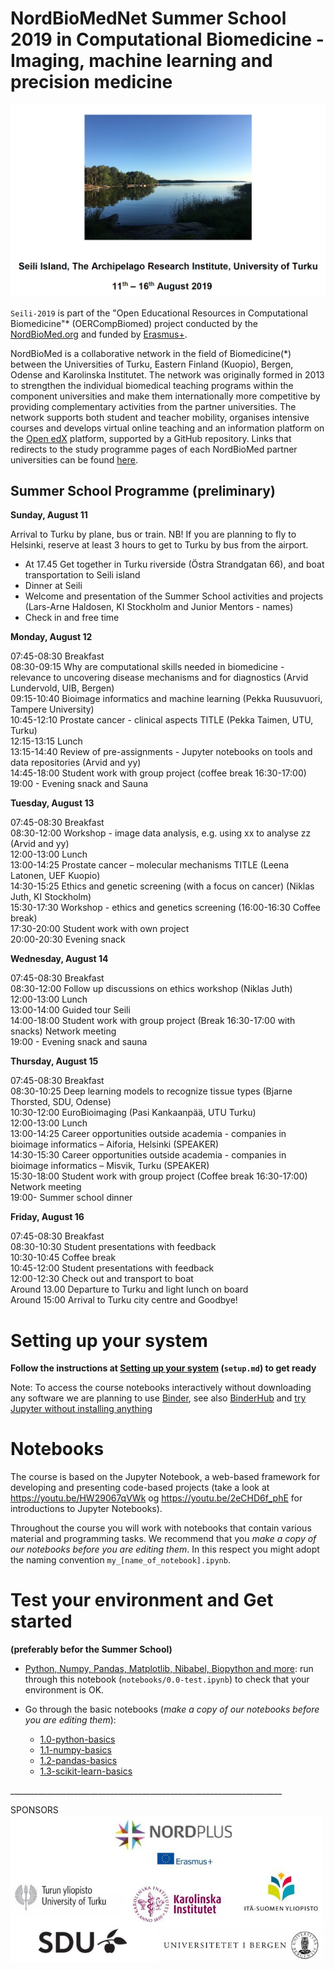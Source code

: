 # NordBioMedNet Summer School 2019 in Computational Biomedicine - Imaging, machine learning and precision medicine

![Seili-2019 image](./assets/seili_2019.png)

`Seili-2019` is part of the "Open Educational Resources in Computational Biomedicine"* (OERCompBiomed) project conducted by the [NordBioMed.org](https://nordbiomed.org/news/summer-school-2019) and funded by [Erasmus+](http://ec.europa.eu/programmes/erasmus-plus/projects/eplus-project-details/#project/bc4e0bdb-aa64-4d5c-a7f2-26d68ec36647).

NordBioMed is a collaborative network in the field of Biomedicine(*) between the Universities of Turku, Eastern Finland (Kuopio), Bergen, Odense and Karolinska Institutet. The network was originally formed in 2013 to strengthen the individual biomedical teaching programs within the component universities and make them internationally more competitive by providing complementary activities from the partner universities. The network supports both student and teacher mobility, organises intensive courses and develops virtual online teaching and an information platform on the [Open edX](https://open.edx.org/) platform, supported by a GitHub repository.
Links that redirects to the study programme pages of each NordBioMed partner universities can be found [here](https://nordbiomed.org).



## Summer School Programme (preliminary)

**Sunday, August 11**

Arrival to Turku by plane, bus or train. NB! If you are planning to fly to Helsinki, reserve at least 3 hours to get to Turku by bus from the airport.

 - At 17.45	Get together in Turku riverside (Östra Strandgatan 66), and boat transportation to Seili island
 - Dinner at Seili
 - Welcome and presentation of the Summer School activities and projects (Lars-Arne Haldosen, KI Stockholm and Junior Mentors - names)
 - Check in and free time

**Monday, August 12**

07:45-08:30	Breakfast <br>
08:30-09:15	Why are computational skills needed in biomedicine - relevance to uncovering disease mechanisms and for diagnostics (Arvid Lundervold, UIB, Bergen)<br>
09:15-10:40	Bioimage informatics and machine learning (Pekka Ruusuvuori, Tampere University)<br>
10:45-12:10	Prostate cancer - clinical aspects TITLE (Pekka Taimen, UTU, Turku)<br>
12:15-13:15	Lunch<br>
13:15-14:40	Review of pre-assignments - Jupyter notebooks on tools and data repositories (Arvid and yy)<br>
14:45-18:00	Student work with group project (coffee break 16:30-17:00)<br>
19:00 -	Evening snack and Sauna

**Tuesday, August 13**

07:45-08:30	Breakfast<br>
08:30-12:00	Workshop - image data analysis, e.g. using xx to analyse zz (Arvid and yy)<br>
12:00-13:00	Lunch<br>
13:00-14:25	Prostate cancer – molecular mechanisms TITLE (Leena Latonen, UEF Kuopio)<br>
14:30-15:25	Ethics and genetic screening (with a focus on cancer) (Niklas Juth, KI Stockholm)<br>
15:30-17:30	Workshop - ethics and genetics screening (16:00-16:30 Coffee break)<br>
17:30-20:00	Student work with own project<br>
20:00-20:30	Evening snack

**Wednesday, August 14**

07:45-08:30	Breakfast<br>
08:30-12:00	Follow up discussions on ethics workshop (Niklas Juth)<br>
12:00-13:00	Lunch<br>
13:00-14:00	Guided tour Seili<br>
14:00-18:00	Student work with group project (Break 16:30-17:00 with snacks) Network meeting<br>
19:00 -	Evening snack and sauna<br>

**Thursday, August 15**

07:45-08:30	Breakfast<br>
08:30-10:25	Deep learning models to recognize tissue types (Bjarne Thorsted, SDU, Odense)<br>
10:30-12:00	EuroBioimaging (Pasi Kankaanpää, UTU Turku)<br>
12:00-13:00	Lunch<br>
13:00-14:25	Career opportunities outside academia - companies in bioimage informatics – Aiforia, Helsinki (SPEAKER)<br>
14:30-15:30	Career opportunities outside academia - companies in bioimage informatics – Misvik, Turku (SPEAKER)<br>
15:30-18:00	Student work with group project (Coffee break 16:30-17:00) Network meeting<br>
19:00-	Summer school dinner<br>

**Friday, August 16**

07:45-08:30	Breakfast<br>
08:30-10:30	Student presentations with feedback <br>
10:30-10:45	Coffee break<br>
10:45-12:00	Student presentations with feedback <br>
12:00-12:30	Check out and transport to boat<br>
Around 13.00 Departure to Turku and light lunch on board<br>
Around 15:00 Arrival to Turku city centre and Goodbye!<br>


# Setting up your system

**Follow the instructions at [Setting up your system](setup.md) (`setup.md`) to get ready**

Note: To access the course notebooks interactively without downloading any software we are planning to use [Binder](https://mybinder.org), see also
[BinderHub](https://github.com/jupyterhub/binderhub) and [try Jupyter without installing anything](https://jupyter.org/try)

# Notebooks
The course is based on the Jupyter Notebook, a web-based framework for developing and presenting code-based projects (take a look at https://youtu.be/HW29067qVWk og https://youtu.be/2eCHD6f_phE for introductions to Jupyter Notebooks).

Throughout the course you will work with notebooks that contain various material and programming tasks. We recommend that you *make a copy of our notebooks before you are editing them*. In this respect you might adopt the naming convention `my_[name_of_notebook].ipynb`.


# Test your environment and Get started <br>
**(preferably befor the Summer School)**
* [Python, Numpy, Pandas, Matplotlib, Nibabel, Biopython and more](notebooks/0.0-test.ipynb): run through this notebook (`notebooks/0.0-test.ipynb`) to check that your environment is OK.<br>

* Go through the basic notebooks (*make a copy of our notebooks before you are editing them*):
  * [1.0-python-basics](notebooks/1.0-python-basics.ipynb) 
  * [1.1-numpy-basics](notebooks/1.0-numpy-basics.ipynb) 
  * [1.2-pandas-basics](notebooks/1.0-pandas-basics.ipynb)
  * [1.3-scikit-learn-basics](notebooks/1.0-scikit-learn-basics.ipynb) <br>


____________________________________________________________________<br>

SPONSORS<br>
<img src="./assets/logos.png" width="500">
